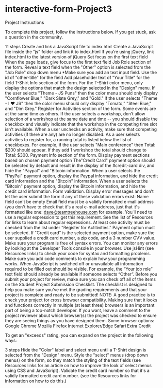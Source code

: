 # interactive-form-Project3

Project Instructions

To complete this project, follow the instructions below. If you get stuck, ask a question in the community.

 11 steps
Create and link a JavaScript file to index.html
Create a JavaScript file inside the "js" folder and link it to index.html
If you're using jQuery, link index.html to the latest version of jQuery
Set focus on the first text field
When the page loads, give focus to the first text field
Job Role section of the form. Reveal a text field when the "Other" option is selected from the "Job Role" drop down menu
*Make sure you add an text input field.
Use the id of "other-title" for the field
Add placeholder text of "Your Title" for the field
T-Shirt Info section of the form. For the T-Shirt color menu, only display the options that match the design selected in the "Design" menu.
If the user selects "Theme - JS Puns" then the color menu should only display "Cornflower Blue," "Dark Slate Grey," and "Gold."
If the user selects "Theme - I ♥ JS" then the color menu should only display "Tomato," "Steel Blue," and "Dim Grey."
Register for Activities section of the form.
Some events are at the same time as others. If the user selects a workshop, don't allow selection of a workshop at the same date and time -- you should disable the checkbox and visually indicate that the workshop in the competing time slot isn't available.
When a user unchecks an activity, make sure that competing activities (if there are any) are no longer disabled.
As a user selects activities to register for, a running total is listed below the list of checkboxes. For example, if the user selects "Main conference" then Total: $200 should appear. If they add 1 workshop the total should change to Total: $300.
Payment Info section of the form. Display payment sections based on chosen payment option
The"Credit Card" payment option should be selected by default and result in the display of the #credit-card div, and hide the "Paypal" and "Bitcoin information.
When a user selects the "PayPal" payment option, display the Paypal information, and hide the credit card information and the "Bitcoin" information.
When a user selects the "Bitcoin" payment option, display the Bitcoin information, and hide the credit card information.
Form validation. Display error messages and don't let the user submit the form if any of these validation errors exist:
Name field can't be empty
Email field must be a validly formatted e-mail address (you don't have to check that it's a real e-mail address, just that it's formatted like one: dave@teamtreehouse.com for example. You'll need to use a regular expression to get this requirement. See the list of Resources for links to learn about regular expressions.
At least one activity must be checked from the list under "Register for Actitivities."
Payment option must be selected.
If "Credit card" is the selected payment option, make sure the user supplied a credit card number, a zip code, and a 3 number CVV value.
Make sure your program is free of syntax errors.
You can monitor any errors by looking at the Developer Tools console in your browser.
Use jsHint (see Resources links) to check your code for syntax and formatting problems.
Make sure you add code comments to explain how your programming works.
When JavaScript is switched off or unavailable all information required to be filled out should be visible. For example, the “Your job role” text field should already be available if someone selects “Other”.
Before you submit your project for review, make sure you can check off all of the items on the Student Project Submission Checklist. The checklist is designed to help you make sure you’ve met the grading requirements and that your project is complete and ready to be submitted!
NOTE: A good practice is to check your project for cross browser compatibility. Making sure that it looks and functions correctly in multiple (at least three) browsers is an important part of being a top-notch developer. If you want, leave a comment to the project reviewer about which browser(s) the project was checked to ensure they are seeing things as you have designed them.
Some browser options:
Google Chrome
Mozilla Firefox
Internet Explorer/Edge
Safari
Extra Credit

To get an "exceeds" rating, you can expand on the project in the following ways:

 3 steps
Hide the "Color" label and select menu until a T-Shirt design is selected from the "Design" menu.
Style the "select" menus (drop down menus) on the form, so they match the styling of the text fields (see Resources links for an article on how to improve the look of select menus using CSS and JavaScript).
Validate the credit card number so that it's a validly formatted credit card number. (see the Resources links for information on how to do this.)
